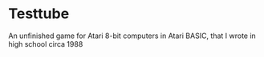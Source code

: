 # Testtube
An unfinished game for Atari 8-bit computers in Atari BASIC, that I wrote in high school circa 1988

